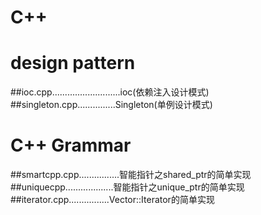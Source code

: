 # C++</br>
# design pattern</br>
##ioc.cpp...........................ioc(依赖注入设计模式)</br>
##singleton.cpp...............Singleton(单例设计模式)</br>
# C++ Grammar</br>
##smartcpp.cpp................智能指针之shared_ptr的简单实现</br>
##uniquecpp...................智能指针之unique_ptr的简单实现</br>
##iterator.cpp................Vector::Iterator的简单实现</br>
